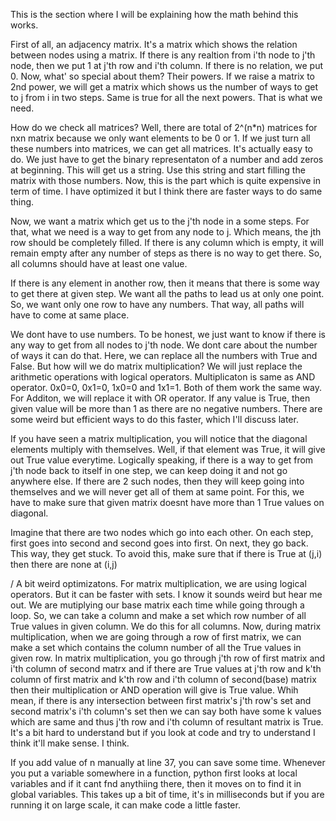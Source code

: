 This is the section where I will be explaining how the math behind this works.

First of all, an adjacency matrix. It's a matrix which shows the relation between nodes using a matrix. If there is any realtion from i'th node to j'th node, then we put 1 at j'th row and i'th column. If there is no relation, we put 0. Now, what' so special about them? Their powers. If we raise a matrix to 2nd power, we will get a matrix which shows us the number of ways to get to j from i in two steps. Same is true for all the next powers. That is what we need.

How do we check all matrices? Well, there are total of 2^(n*n) matrices for nxn matrix because we only want elements to be 0 or 1. If we just turn all these numbers into matrices, we can get all matrices. It's actually easy to do. We just have to get the binary representaton of a number and add zeros at beginning. This will get us a string. Use this string and start filling the matrix with those numbers. Now, this is the part which is quite expensive in term of time. I have optimized it but I think there are faster ways to do same thing.

Now, we want a matrix which get us to the j'th node in a some steps. For that, what we need is a way to get from any node to j. Which means, the jth row should be completely filled. If there is any column which is empty, it will remain empty after any number of steps as there is no way to get there. So, all columns should have at least one value.

If there is any element in another row, then it means that there is some way to get there at given step. We want all the paths to lead us at only one point. So, we want only one row to have any numbers. That way, all paths will have to come at same place.

We dont have to use numbers. To be honest, we just want to know if there is any way to get from all nodes to j'th node. We dont care about the number of ways it can do that. Here, we can replace all the numbers with True and False. But how will we do matrix multiplication? We will just replace the arithmetic operations with logical operators. Multiplicaton is same as AND operator. 0x0=0, 0x1=0, 1x0=0 and 1x1=1. Both of them work the same way. For Additon, we will replace it with OR operator. If any value is True, then given value will be more than 1 as there are no negative numbers. There are some weird but efficient ways to do this faster, which I'll discuss later.

If you have seen a matrix multiplication, you will notice that the diagonal elements multiply with themselves. Well,  if that element was True, it will give out True value everytime. Logically speaking, if there is a way to get from j'th node back to itself in one step, we can keep doing it and not go anywhere else. If there are 2 such nodes, then they will keep going into themselves and we will never get all of them at same point. For this, we have to make sure that given matrix doesnt have more than 1 True values on diagonal.

Imagine that there are two nodes which go into each other. On each step, first goes into second and second goes into first. On next, they go back. This way, they get stuck. To avoid this, make sure that if there is True at (j,i) then there are none at (i,j)

/ A bit weird optimizatons.
For matrix multiplication, we are using logical operators. But it can be faster with sets. I know it sounds weird but hear me out. We are mutiplying our base matrix each time while going through a loop. So, we can take a column and make a set which row number of all True values in given column. We do this for all columns. Now, during matrix multiplication, when we are going through a row of first matrix, we can make a set which contains the column number of all the True values in given row. In matrix multiplication, you go through j'th row of first matrix and i'th column of second matrx and if there are True values at j'th row and k'th column of first matrix and k'th row and i'th column of second(base) matrix then their multiplication or AND operation will give is True value. Whih mean, if there is any intersection between first matrix's j'th row's set and second matrix's i'th column's set then we can say both have some k values which are same and thus j'th row and i'th column of resultant matrix is True.
It's a bit hard to understand but if you look at code and try to understand I think it'll make sense. I think.

If you add value of n manually at line 37, you can save some time. Whenever you put a variable somewhere in a function, python first looks at local variables and if it cant fnd anythiing there, then it moves on to find it in global variables. This takes up a bit of time, it's in milliseconds but if you are running it on large scale, it can make code a little faster.

